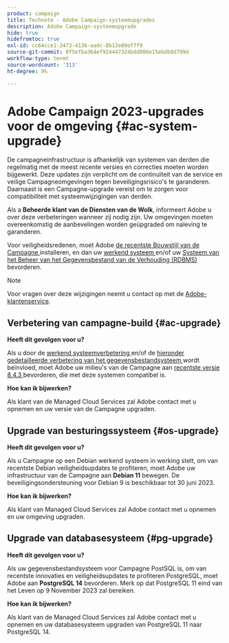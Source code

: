 ```yaml
---
product: campaign
title: Technote - Adobe Campaign-systeemupgrades
description: Adobe Campaign-systeemupgrade
hide: true
hidefromtoc: true
exl-id: cc64cce1-2473-4136-aadc-8b13e89ef7f9
source-git-commit: 0f5efba364ef924447324bdd806e15e6db8d799d
workflow-type: tm+mt
source-wordcount: '313'
ht-degree: 9%

---
```


# Adobe Campaign 2023-upgrades voor de omgeving {#ac-system-upgrade}

De campagneinfrastructuur is afhankelijk van systemen van derden die regelmatig met de meest recente versies en correcties moeten worden bijgewerkt. Deze updates zijn verplicht om de continuïteit van de service en veilige Campagneomgevingen tegen beveiligingsrisico&#39;s te garanderen. Daarnaast is een Campagne-upgrade vereist om te zorgen voor compatibiliteit met systeemwijzigingen van derden.

Als a **Beheerde klant van de Diensten van de Wolk**, informeert Adobe u over deze verbeteringen wanneer zij nodig zijn. Uw omgevingen moeten overeenkomstig de aanbevelingen worden geüpgraded om naleving te garanderen.

Voor veiligheidsredenen, moet Adobe [ de recentste Bouwstijl van de Campagne ](#ac-upgrade) installeren, en dan uw [ werkend systeem ](#os-upgrade) en/of uw [ Systeem van het Beheer van het Gegevensbestand van de Verhouding (RDBMS) ](#pg-upgrade) bevorderen.

>[!NOTE]
>
>Voor vragen over deze wijzigingen neemt u contact op met de [Adobe-klantenservice](https://helpx.adobe.com/nl/enterprise/admin-guide.html/enterprise/using/support-for-experience-cloud.ug.html).
>

## Verbetering van campagne-build {#ac-upgrade}

**Heeft dit gevolgen voor u?**

Als u door de [ werkend systeemverbetering ](#os-upgrade) en/of de [ hieronder gedetailleerde verbetering van het gegevensbestandsysteem ](#pg-upgrade) wordt beïnvloed, moet Adobe uw milieu&#39;s van de Campagne aan [ recentste versie 8.4.3 ](../../v8/start/release-notes.md) bevorderen, die met deze systemen compatibel is.

**Hoe kan ik bijwerken?**

Als klant van de Managed Cloud Services zal Adobe contact met u opnemen en uw versie van de Campagne upgraden.

## Upgrade van besturingssysteem {#os-upgrade}

**Heeft dit gevolgen voor u?**

Als u Campagne op een Debian werkend systeem in werking stelt, om van recentste Debian veiligheidsupdates te profiteren, moet Adobe uw infrastructuur van de Campagne aan **Debian 11** bewegen. De beveiligingsondersteuning voor Debian 9 is beschikbaar tot 30 juni 2023.

**Hoe kan ik bijwerken?**

Als klant van Managed Cloud Services zal Adobe contact met u opnemen en uw omgeving upgraden.

## Upgrade van databasesysteem {#pg-upgrade}

**Heeft dit gevolgen voor u?**

Als uw gegevensbestandsysteem voor Campagne PostSQL is, om van recentste innovaties en veiligheidsupdates te profiteren PostgreSQL, moet Adobe aan **PostgreSQL 14** bevorderen. Merk op dat PostgreSQL 11 eind van het Leven op 9 November 2023 zal bereiken.

**Hoe kan ik bijwerken?**

Als klant van de Managed Cloud Services zal Adobe contact met u opnemen en uw databasesysteem upgraden van PostgreSQL 11 naar PostgreSQL 14.
